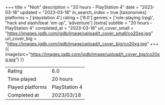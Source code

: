 +++
title = "Nioh"
description = "20 hours - PlayStation 4"
date = "2023-03-18"
updated = "2023-03-18"
in_search_index = true
[taxonomies]
platforms = ['playstation 4']
rating = ['6.0']
genres = ['role-playing (rpg)', "hack and slash/beat 'em up", 'adventure']
[extra]
subtitle = "20 hours - PlayStation 4"
completed_at = "2023-03-18"
url_cover_small = "https://images.igdb.com/igdb/image/upload/t_cover_small/co20xg.jpg"
url_cover_big = "https://images.igdb.com/igdb/image/upload/t_cover_big/co20xg.jpg"
+++
{{ image(src="https://images.igdb.com/igdb/image/upload/t_cover_big/co20xg.jpg") }}

|              |            |
| ------------ | ---------- |
| Rating       | 6.0 |
| Time played  | 20 hours |
| Played platforms    | PlayStation 4 |
| Completed at | 2023/03/18 |



